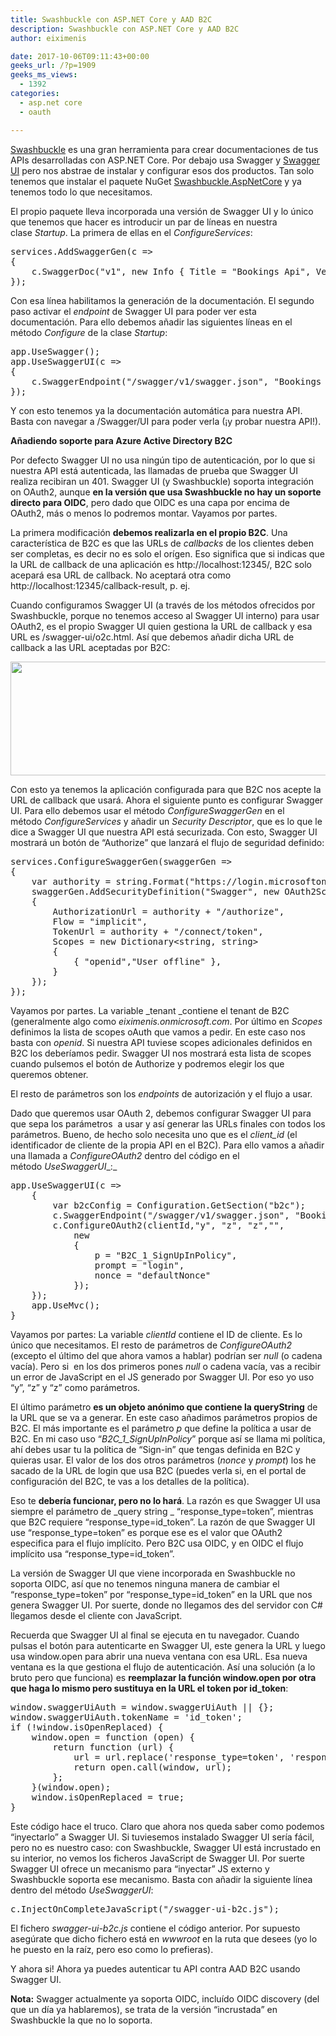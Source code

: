 ```yaml
---
title: Swashbuckle con ASP.NET Core y AAD B2C
description: Swashbuckle con ASP.NET Core y AAD B2C
author: eiximenis

date: 2017-10-06T09:11:43+00:00
geeks_url: /?p=1909
geeks_ms_views:
  - 1392
categories:
  - asp.net core
  - oauth

---
```

[Swashbuckle][1] es una gran herramienta para crear documentaciones de tus APIs desarrolladas con ASP.NET Core. Por debajo usa Swagger y [Swagger UI][2] pero nos abstrae de instalar y configurar esos dos productos. Tan solo tenemos que instalar el paquete NuGet [Swashbuckle.AspNetCore][3] y ya tenemos todo lo que necesitamos.
  
<!--more-->


  
El propio paquete lleva incorporada una versión de Swagger UI y lo único que tenemos que hacer es introducir un par de líneas en nuestra clase _Startup_. La primera de ellas en el _ConfigureServices_:

<pre class="EnlighterJSRAW" data-enlighter-language="csharp">services.AddSwaggerGen(c =&gt;
{
    c.SwaggerDoc("v1", new Info { Title = "Bookings Api", Version = "v1" });
});</pre>

Con esa línea habilitamos la generación de la documentación. El segundo paso activar el _endpoint_ de Swagger UI para poder ver esta documentación. Para ello debemos añadir las siguientes líneas en el método _Configure_ de la clase _Startup_:

<pre class="EnlighterJSRAW" data-enlighter-language="csharp">app.UseSwagger();
app.UseSwaggerUI(c =&gt;
{
    c.SwaggerEndpoint("/swagger/v1/swagger.json", "Bookings Api");
});</pre>

Y con esto tenemos ya la documentación automática para nuestra API. Basta con navegar a /Swagger/UI para poder verla (¡y probar nuestra API!).
  
**Añadiendo soporte para Azure Active Directory B2C**
  
Por defecto Swagger UI no usa ningún tipo de autenticación, por lo que si nuestra API está autenticada, las llamadas de prueba que Swagger UI realiza recibiran un 401. Swagger UI (y Swashbuckle) soporta integración on OAuth2, aunque **en la versión que usa Swashbuckle no hay un soporte directo para OIDC**, pero dado que OIDC es una capa por encima de OAuth2, más o menos lo podremos montar. Vayamos por partes.
  
La primera modificación **debemos realizarla en el propio B2C**. Una característica de B2C es que las URLs de _callbacks_ de los clientes deben ser completas, es decir no es solo el orígen. Eso significa que si indicas que la URL de callback de una aplicación es http://localhost:12345/, B2C solo acepará esa URL de callback. No aceptará otra como http://localhost:12345/callback-result, p. ej.
  
Cuando configuramos Swagger UI (a través de los métodos ofrecidos por Swashbuckle, porque no tenemos acceso al Swagger UI interno) para usar OAuth2, es el propio Swagger UI quien gestiona la URL de callback y esa URL es /swagger-ui/o2c.html. Así que debemos añadir dicha URL de callback a las URL aceptadas por B2C:
  
[<img class="alignnone wp-image-1912 size-full" src="https://geeks.ms/etomas/wp-content/uploads/sites/154/2017/10/b2c-callback-e1507277169599.png" width="618" height="182" />][4]
  
Con esto ya tenemos la aplicación configurada para que B2C nos acepte la URL de callback que usará. Ahora el siguiente punto es configurar Swagger UI. Para ello debemos usar el método _ConfigureSwaggerGen_ en el método _ConfigureServices_ y añadir un _Security Descriptor_, que es lo que le dice a Swagger UI que nuestra API está securizada. Con esto, Swagger UI mostrará un botón de &#8220;Authorize&#8221; que lanzará el flujo de seguridad definido:

<pre class="EnlighterJSRAW" data-enlighter-language="csharp">services.ConfigureSwaggerGen(swaggerGen =&gt;
{
    var authority = string.Format("https://login.microsoftonline.com/{0}/oauth2/v2.0", tenant);
    swaggerGen.AddSecurityDefinition("Swagger", new OAuth2Scheme
    {
        AuthorizationUrl = authority + "/authorize",
        Flow = "implicit",
        TokenUrl = authority + "/connect/token",
        Scopes = new Dictionary&lt;string, string&gt;
        {
            { "openid","User offline" },
        }
    });
});</pre>

Vayamos por partes. La variable _tenant _contiene el tenant de B2C (generalmente algo como _eiximenis.onmicrosoft.com_. Por último en _Scopes_ definimos la lista de scopes oAuth que vamos a pedir. En este caso nos basta con _openid_. Si nuestra API tuviese scopes adicionales definidos en B2C los deberíamos pedir. Swagger UI nos mostrará esta lista de scopes cuando pulsemos el botón de Authorize y podremos elegir los que queremos obtener.
  
El resto de parámetros son los _endpoints_ de autorización y el flujo a usar.
  
Dado que queremos usar OAuth 2, debemos configurar Swagger UI para que sepa los parámetros  a usar y así generar las URLs finales con todos los parámetros. Bueno, de hecho solo necesita uno que es el _client_id_ (el identificador de cliente de la propia API en el B2C). Para ello vamos a añadir una llamada a _ConfigureOAuth2_ dentro del código en el método _UseSwaggerUI__:_

<pre class="EnlighterJSRAW" data-enlighter-language="csharp">app.UseSwaggerUI(c =&gt;
    {
        var b2cConfig = Configuration.GetSection("b2c");
        c.SwaggerEndpoint("/swagger/v1/swagger.json", "Bookings Api");
        c.ConfigureOAuth2(clientId,"y", "z", "z","",
            new
            {
                p = "B2C_1_SignUpInPolicy",
                prompt = "login",
                nonce = "defaultNonce"
            });
    });
    app.UseMvc();
}</pre>

Vayamos por partes: La variable _clientId_ contiene el ID de cliente. Es lo único que necesitamos. El resto de parámetros de _ConfigureOAuth2_ (excepto el último del que ahora vamos a hablar) podrían ser _null_ (o cadena vacía). Pero si  en los dos primeros pones _null_ o cadena vacía, vas a recibir un error de JavaScript en el JS generado por Swagger UI. Por eso yo uso &#8220;y&#8221;, &#8220;z&#8221; y &#8220;z&#8221; como parámetros.
  
El último parámetro **es un objeto anónimo que contiene la queryString** de la URL que se va a generar. En este caso añadimos parámetros propios de B2C. El más importante es el parámetro _p_ que define la política a usar de B2C. En mi caso uso &#8220;_B2C\_1\_SignUpInPolicy_&#8221; porque así se llama mi política, ahí debes usar tu la política de &#8220;Sign-in&#8221; que tengas definida en B2C y quieras usar. El valor de los dos otros parámetros (_nonce_ y _prompt_) los he sacado de la URL de login que usa B2C (puedes verla si, en el portal de configuración del B2C, te vas a los detalles de la política).
  
Eso te **debería funcionar, pero no lo hará**. La razón es que Swagger UI usa siempre el parámetro de _query string _ &#8220;response\_type=token&#8221;, mientras que B2C requiere &#8220;response\_type=id\_token&#8221;. La razón de que Swagger UI use &#8220;response\_type=token&#8221; es porque ese es el valor que OAuth2 especifica para el flujo implícito. Pero B2C usa OIDC, y en OIDC el flujo implícito usa &#8220;response\_type=id\_token&#8221;.
  
La versión de Swagger UI que viene incorporada en Swashbuckle no soporta OIDC, así que no tenemos ninguna manera de cambiar el &#8220;response\_type=token&#8221; por &#8220;response\_type=id_token&#8221; en la URL que nos genera Swagger UI. Por suerte, donde no llegamos des del servidor con C# llegamos desde el cliente con JavaScript.
  
Recuerda que Swagger UI al final se ejecuta en tu navegador. Cuando pulsas el botón para autenticarte en Swagger UI, este genera la URL y luego usa window.open para abrir una nueva ventana con esa URL. Esa nueva ventana es la que gestiona el flujo de autenticación. Así una solución (a lo bruto pero que funciona) es **reemplazar la función window.open por otra que haga lo mismo pero sustituya en la URL el token por id_token**:

<pre class="EnlighterJSRAW" data-enlighter-language="js">window.swaggerUiAuth = window.swaggerUiAuth || {};
window.swaggerUiAuth.tokenName = 'id_token';
if (!window.isOpenReplaced) {
    window.open = function (open) {
        return function (url) {
            url = url.replace('response_type=token', 'response_type=id_token');
            return open.call(window, url);
        };
    }(window.open);
    window.isOpenReplaced = true;
}</pre>

Este código hace el truco. Claro que ahora nos queda saber como podemos &#8220;inyectarlo&#8221; a Swagger UI. Si tuviesemos instalado Swagger UI sería fácil, pero no es nuestro caso: con Swashbuckle, Swagger UI está incrustado en su interior, no vemos los ficheros JavaScript de Swagger UI. Por suerte Swagger UI ofrece un mecanismo para &#8220;inyectar&#8221; JS externo y Swashbuckle soporta ese mecanismo. Basta con añadir la siguiente línea dentro del método _UseSwaggerUI_:

<pre class="EnlighterJSRAW" data-enlighter-language="csharp">c.InjectOnCompleteJavaScript("/swagger-ui-b2c.js");</pre>

El fichero _swagger-ui-b2c.js_ contiene el código anterior. Por supuesto asegúrate que dicho fichero está en _wwwroot_ en la ruta que desees (yo lo he puesto en la raíz, pero eso como lo prefieras).
  
Y ahora si! Ahora ya puedes autenticar tu API contra AAD B2C usando Swagger UI.
  
**Nota:** Swagger actualmente ya soporta OIDC, incluído OIDC discovery (del que un día ya hablaremos), se trata de la versión &#8220;incrustada&#8221; en Swashbuckle la que no lo soporta.
  
&nbsp;

 [1]: https://github.com/domaindrivendev/Swashbuckle
 [2]: https://swagger.io/swagger-ui/
 [3]: https://www.nuget.org/packages/Swashbuckle.AspNetCore/
 [4]: https://geeks.ms/etomas/wp-content/uploads/sites/154/2017/10/b2c-callback.png